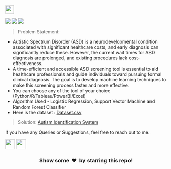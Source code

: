 <img height="27" src="https://img.shields.io/badge/Autism Identification System -Level Intermediate-red.svg?&style=for-the-badge&logo=TheSparksFoundation&logoColor=blue"/>
<br> 

![](https://img.shields.io/badge/Programming_Language-Python-blue.svg)
![](https://img.shields.io/badge/Main_Tool_Used-Jupyter_Notebook-orange.svg)
![](https://img.shields.io/badge/Status-Complete-green.svg)

> Problem Statement:
- Autistic Spectrum Disorder (ASD) is a neurodevelopmental condition associated with significant healthcare costs, and early diagnosis can significantly reduce these. However, the current wait times for ASD diagnosis are prolonged, and existing procedures lack cost-effectiveness. <br>
- A time-efficient and accessible ASD screening tool is essential to aid healthcare professionals and guide individuals toward pursuing formal clinical diagnosis. The goal is to develop machine learning techniques to make this screening process faster and more effective. <br>
- You can choose any of the tool of your choice
(Python/R/Tableau/PowerBI/Excel)<br>
- Algorithm Used - Logistic Regression, Support Vector Machine and Random Forest Classifier
- Here is the dataset :
<a href="Autism Identification System/Data.csv">Dataset.csv</a><br>
> Solution:
<a href="Autism Identification System/autism_identification_notebook.ipynb">Autism Identification System </a>


If you have any Queries or Suggestions, feel free to reach out to me.

[<img height="30" src="https://img.shields.io/badge/linkedin-blue.svg?&style=for-the-badge&logo=linkedin&logoColor=white" />][LinkedIn]
[<img height="30" src="https://img.shields.io/badge/github-black.svg?&style=for-the-badge&logo=github&logoColor=white" />][Github]
<br />

[linkedin]: https://www.linkedin.com/in/sasidharan-vairavasamy-576474219/
[github]: https://github.com/Thewhitewolfsasi/

<h3 align="center">Show some &nbsp;❤️&nbsp; by starring this repo! </h3>
